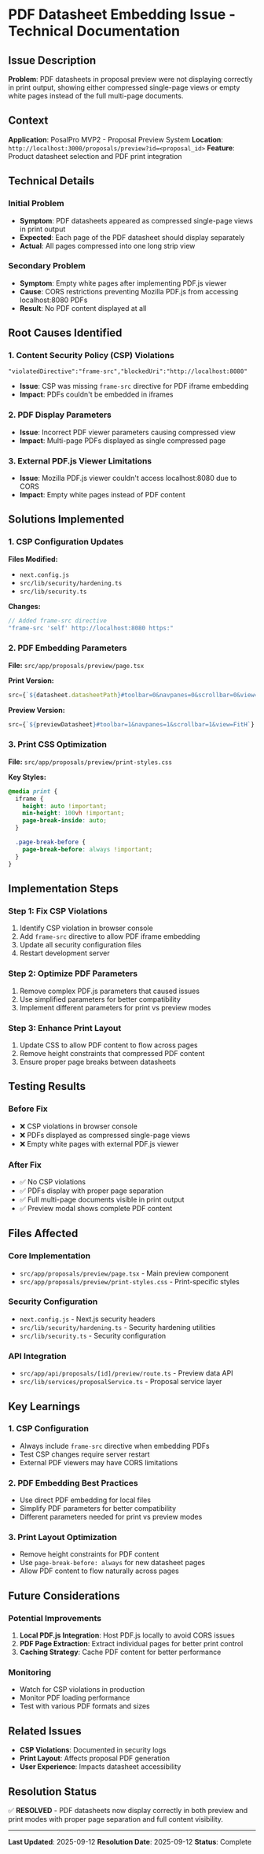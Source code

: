 # PDF Datasheet Embedding Issue - Technical Documentation

## Issue Description

**Problem**: PDF datasheets in proposal preview were not displaying correctly in print output, showing either compressed single-page views or empty white pages instead of the full multi-page documents.

## Context

**Application**: PosalPro MVP2 - Proposal Preview System
**Location**: `http://localhost:3000/proposals/preview?id=<proposal_id>`
**Feature**: Product datasheet selection and PDF print integration

## Technical Details

### Initial Problem
- **Symptom**: PDF datasheets appeared as compressed single-page views in print output
- **Expected**: Each page of the PDF datasheet should display separately
- **Actual**: All pages compressed into one long strip view

### Secondary Problem
- **Symptom**: Empty white pages after implementing PDF.js viewer
- **Cause**: CORS restrictions preventing Mozilla PDF.js from accessing localhost:8080 PDFs
- **Result**: No PDF content displayed at all

## Root Causes Identified

### 1. Content Security Policy (CSP) Violations
```
"violatedDirective":"frame-src","blockedUri":"http://localhost:8080"
```
- **Issue**: CSP was missing `frame-src` directive for PDF iframe embedding
- **Impact**: PDFs couldn't be embedded in iframes

### 2. PDF Display Parameters
- **Issue**: Incorrect PDF viewer parameters causing compressed view
- **Impact**: Multi-page PDFs displayed as single compressed page

### 3. External PDF.js Viewer Limitations
- **Issue**: Mozilla PDF.js viewer couldn't access localhost:8080 due to CORS
- **Impact**: Empty white pages instead of PDF content

## Solutions Implemented

### 1. CSP Configuration Updates
**Files Modified:**
- `next.config.js`
- `src/lib/security/hardening.ts`
- `src/lib/security.ts`

**Changes:**
```javascript
// Added frame-src directive
"frame-src 'self' http://localhost:8080 https:"
```

### 2. PDF Embedding Parameters
**File:** `src/app/proposals/preview/page.tsx`

**Print Version:**
```typescript
src={`${datasheet.datasheetPath}#toolbar=0&navpanes=0&scrollbar=0&view=FitH`}
```

**Preview Version:**
```typescript
src={`${previewDatasheet}#toolbar=1&navpanes=1&scrollbar=1&view=FitH`}
```

### 3. Print CSS Optimization
**File:** `src/app/proposals/preview/print-styles.css`

**Key Styles:**
```css
@media print {
  iframe {
    height: auto !important;
    min-height: 100vh !important;
    page-break-inside: auto;
  }

  .page-break-before {
    page-break-before: always !important;
  }
}
```

## Implementation Steps

### Step 1: Fix CSP Violations
1. Identify CSP violation in browser console
2. Add `frame-src` directive to allow PDF iframe embedding
3. Update all security configuration files
4. Restart development server

### Step 2: Optimize PDF Parameters
1. Remove complex PDF.js parameters that caused issues
2. Use simplified parameters for better compatibility
3. Implement different parameters for print vs preview modes

### Step 3: Enhance Print Layout
1. Update CSS to allow PDF content to flow across pages
2. Remove height constraints that compressed PDF content
3. Ensure proper page breaks between datasheets

## Testing Results

### Before Fix
- ❌ CSP violations in browser console
- ❌ PDFs displayed as compressed single-page views
- ❌ Empty white pages with external PDF.js viewer

### After Fix
- ✅ No CSP violations
- ✅ PDFs display with proper page separation
- ✅ Full multi-page documents visible in print output
- ✅ Preview modal shows complete PDF content

## Files Affected

### Core Implementation
- `src/app/proposals/preview/page.tsx` - Main preview component
- `src/app/proposals/preview/print-styles.css` - Print-specific styles

### Security Configuration
- `next.config.js` - Next.js security headers
- `src/lib/security/hardening.ts` - Security hardening utilities
- `src/lib/security.ts` - Security configuration

### API Integration
- `src/app/api/proposals/[id]/preview/route.ts` - Preview data API
- `src/lib/services/proposalService.ts` - Proposal service layer

## Key Learnings

### 1. CSP Configuration
- Always include `frame-src` directive when embedding PDFs
- Test CSP changes require server restart
- External PDF viewers may have CORS limitations

### 2. PDF Embedding Best Practices
- Use direct PDF embedding for local files
- Simplify PDF parameters for better compatibility
- Different parameters needed for print vs preview modes

### 3. Print Layout Optimization
- Remove height constraints for PDF content
- Use `page-break-before: always` for new datasheet pages
- Allow PDF content to flow naturally across pages

## Future Considerations

### Potential Improvements
1. **Local PDF.js Integration**: Host PDF.js locally to avoid CORS issues
2. **PDF Page Extraction**: Extract individual pages for better print control
3. **Caching Strategy**: Cache PDF content for better performance

### Monitoring
- Watch for CSP violations in production
- Monitor PDF loading performance
- Test with various PDF formats and sizes

## Related Issues

- **CSP Violations**: Documented in security logs
- **Print Layout**: Affects proposal PDF generation
- **User Experience**: Impacts datasheet accessibility

## Resolution Status

✅ **RESOLVED** - PDF datasheets now display correctly in both preview and print modes with proper page separation and full content visibility.

---

**Last Updated**: 2025-09-12
**Resolution Date**: 2025-09-12
**Status**: Complete

